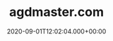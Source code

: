 ---
# GLOBAL 
layout: casestudy
page_type: casestudy
title: agdmaster.com
published: true
links_visible: true

#SEO
seo_title:  Proste zakupy bez konieczności rejestracji. | Nowoczesny design i duży wybór produktów.
seo_description: |-
  Funkcjonalny i spersonalizowany sklep internetowy w którym zgromadzony jest bardzo duży asortyment.
main_keywords:
  - sklep intternetowy agdmaster.com

#HREFLANGS
display_hreflangs: false
hreflangs:

#MENU 
top_line:
  menu_title: agdmaster.com
  cta_title:

#SETTINGS
show_contact_in_footer: true

# CASESTUDY layout
cta_buttons:
  - name: Wyceń podobny projekt
    link: /kontakt.html
  - name: Wyceń podobny projekt
    link: /kontakt.html
testimonial_on_index: true
casestudy_on_index: false
cta: Poznaj szczegóły realizacji sklepu


date: 2020-09-01T12:02:04.000+00:00


intro: 
  title: <strong>Proste zakupy</strong> bez konieczności rejestracji. Nowoczesny design i duży wybór produktów.
  content: |-
    Funkcjonalny i spersonalizowany sklep internetowy w którym zgromadzony jest bardzo duży asortyment. Atrakcyjny design i brak konieczności tworzenia konta w celu dokonania zakupu zachęcają klientów do skorzystania z oferty.

    
header:
  title:  <strong>Proste zakupy</strong> bez konieczności rejestracji. Nowoczesny design i duży wybór produktów.
  intro: |-
    Założeniem projektu było stworzenie funkcjonalnego, spersonalizowanego sklepu internetowego. Główny cel stanowiło uruchomienie platformy, w której użytkownik będzie mógł dokonać zakupu bez konieczności rejestracji i tworzenia konta. Ponadto w jednym miejscu zgromadzony został bogaty asortyment w postaci sprzętów i części do urządzeń z branży AGD i RTV. Tworząc sklep internetowy, postawiliśmy również na profesjonalny i atrakcyjny dla klienta design. 
  main_photo:


screens:
  mobile: /uploads/casestudy-agdmaster-mobile.jpg
  desktop: /uploads/casestudy-agdmaster-desktop.jpg
  mobile_cover: /uploads/casestudy-agdmaster-mobile-cover.jpg
  desktop_cover: /uploads/casestudy-agdmaster-desktop-cover.jpg
colors:
  main: "223B4E"
  devices_border: "FFFFFF"


company: agdmaster.com
company_logo: /uploads/logo-agdmaster.svg
watermark: 

customer_opinion:
  person: Przemysław Strzałka
  position: CTO 
  photo: /uploads/przemyslaw-strzalka.jpg
  quotation: |-
    Nasza firma ceni sobie zasadę - jeżeli pracować to tylko z najlepszymi. W myśl tego hasła nawiązaliśmy współpracę z Projets. Zastosowane przez zespół rozwiązania przyczyniły się do stworzenia nowoczesnego, a jednocześnie przyjaznego użytkownikowi sklepu. Oprócz wykonanego projektu specjaliści zapewniają także pełne wsparcie dla naszego serwisu. Mamy nadzieję, że kolejne wspólne projekty przed nami.
  quotation_small: |-
    Zastosowane przez zespół rozwiązania przyczyniły się do stworzenia nowoczesnego, a jednocześnie przyjaznego użytkownikowi sklepu. Oprócz wykonanego projektu specjaliści zapewniają także pełne wsparcie dla naszego serwisu.
  quotation_sentence: Oprócz wykonanego projektu specjaliści zapewniają także pełne wsparcie dla naszego serwisu


project_categories:
  - _services/sklepy-internetowe.md
  - _services/aplikacje-internetowe.md
project_technologies:
  - _technologies/elastic-search.md
  - _technologies/react-js.md
  - _technologies/ruby-on-rails.md
project_range:
  - back-end
  - front-end
  - design
  
project_challenges:  |-
  Podstawą rozpoczęcia pracy naszego zespołu było wyznaczenie punktów będących jednocześnie celami podejmowanych działań.

  {:.list.list-positive}  
  * Nasza koncepcja skierowana była na stworzenie platformy, na której możliwe będzie umieszczenie dużej ilości produktów. Co więcej, uwzględniliśmy, że każdy z nich będzie zawierał również różne warianty.
  * Chcieliśmy osiągnąć szybkość reakcji sklepu, która będzie odpowiednia do działania użytkownika i tym samym zadowalająca dla klientów.
  * Założeniem sklepu miał być prosty proces zakupy, a jednocześnie optymalizacja checkoutu umożliwiającego swobodną personalizację.
  * Zależało nam na możliwości umieszczenia w witrynie dużej ilości tekstu - w związku z osobnymi działami "Blog" oraz "Instrukcje obsługi".
  * Bardzo ważna była integracja platformy z serwisami zewnętrznymi (np. Ceneo).
  * Pracowaliśmy nad opcją umożliwiającą dodanie zróżnicowanych promocji.
  * Ważnym punktem było także stworzenie projektu graficznego, który będzie spójną z przyjętą identyfikacją wizualną firmy.
project_process:  |-
  Pierwszym etapem było spotkanie z klientem oraz analiza jego potrzeb i wymagań. Proces przygotowania rozpoczęły prace mające na celu zaprojektowanie wstępnych założeń. Nasi specjaliści przygotowali makiety, będące podstawą do dalszych działań - związanych z architekturą informacji i strukturą contentu.
  Następne etapy uwzględniały budowanie koncepcji bazujących na makietach. Były one w bezpośrendi sposób związane z przyjętymi wyzwaniami. Dzięki makietom mogliśmy skupić się na użyteczności strony, czy płynności w przemieszczaniu się pomiędzy poszczególnymi podstronami witryny. 
  Stworzenie sklepu internetowego było możliwe dzięki wykorzystaniu Spree commerce oraz elasticsearch. Został wykonany także wstępny projekt graficzny i stylequide. Po zaakceptowaniu tych elementów rozpoczęliśmy dalsze prace nad serwisem. Pierwsze MVP zostały przedstawione klientowi po 3 miesiącach. Dzięki wykorzystaniu Scruma wszelkie etapy zostały podzielone na 2-tygodniowe sprinty, które umożliwiały nam stałą kontrolę nad poprawnością działań. Z drugiej strony zapewniały odpowiednią elastyczność. Zastosowanie wybranych przez nas technologii zapewniło osiągnięcie najwyższej wydajności strony. Portal znajduje się pod naszą opieką - cały czas trwają prace nad rozwojem jego możliwości.
project_result:  |-
  Wiedza, doświadczenie i wykorzystanie odpowiednich technologii sprawiły, że wszystkie założone przez nas cele zostały osiągnięte.

  Udało nam wprowadzić rozwiązania, które zapewniły:

  {:.list.list-positive}
  * możliwość wprowadzenia do sklepu nieograniczonej liczby produktów wraz z ich wariantami,
  * odpowiednią szybkość reakacji na podejmowane działania klientów,
  * funkcjonalny i spersonalizowany checkout,
  * opcję umożliwiającą dodanie dużej ilości contentu zoptymalizowanego pod kątem SEO,
  * integrację z różnymi systemami zewnętrznymi wpływającymi na organizację procesów logistycznych sklepu,
  * funkcję dodawania zróżnicowanych akcji promocyjnych.


presentation:
  -
    graphic:  
    graphic_title:  
    graphic_full_width: true
    graphic_size: 4
    content:  |-
      Poniżej zaprezentowane zostały najważniejsze sekcje, które wpływają na funkcjonalność platformy. Ich wdrożenie przekłada się na procesy zakupowe klientów, dzięki czemu możliwe jest osiągnięcie przewagi konkurencyjnej przez firmę.
    content_size: 4
  -
    graphic: 
    graphic_title: 
    graphic_full_width: false
    graphic_size: 4
    content:  |-
      ## Karta produktu
      Właściwie skonfigurowana karta produktu to podstawa sukcesu każdego sklepu internetowego. Uwzględnienie pewnych funkcji przekłada się nie tylko na zadowolenie klientów, ale także na wyniki wyszukiwania w kontekście algorytmów przeglądarek. Dzięki wykorzystaniu odpowiednich technologii możliwe jest spersonalizowanie prezentacji produktu do wymagań konkretnej branży. Sam wygląd karty produktu ma również wpływ na decyzje zakupowe klienta oraz fakt, czy doda go do koszyka.
    content_size: 4
  -
    graphic: 
    graphic_title: 
    graphic_full_width: false
    graphic_size: 4
    content:  |-
      ## Wyszukiwarka
      Opcja wyszukiwania produktów to jedna z kluczowych funkcji. Na tym poziomie liczy się szybkość, skuteczność i użyteczność. Sklepowa wyszukiwarka powinna być także odporna na błędy, a w razie konieczności podpowiadać użytkownikowi dostępne rozwiązania. Możliwość wyszukiwania nawet w sytuacji błędnie wpisanej frazy i korekta  - to rozwiązania, które udało nam się zrealizować w projekcie. W tym przypadku wykorzystana została implementacja mechanizmu korekcji błędu.
    content_size: 4
  -
    graphic: 
    graphic_title: 
    graphic_full_width: false
    graphic_size: 4
    content:  |-
      ## Poradniki
      Szybki dostęp do informacji związanych z użytkowaniem produktów, serwisowaniem, czy naprawami to ogromne ułatwienie dla użytkownika. Właśnie z tego względu powstały takie podstrony jak "Porady" i "Instrukcje obsługi". Pierwsza z nich to sekcja blogowa, gdzie można znaleźć najważniejsze informacje z branży. W drugiej można uzyskać dane dotyczące parametrów technicznych, użytkowania lub montażu.
    content_size: 4
---